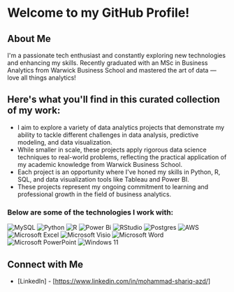 # Welcome to my GitHub Profile!

## About Me
I'm a passionate tech enthusiast and constantly exploring new technologies and enhancing my skills. Recently graduated with an MSc in Business Analytics from Warwick Business School and mastered the art of data — love all things analytics!

## Here's what you'll find in this curated collection of my work:

- I aim to explore a variety of data analytics projects that demonstrate my ability to tackle different challenges in data analysis, predictive modeling, and data visualization.
- While smaller in scale, these projects apply rigorous data science techniques to real-world problems, reflecting the practical application of my academic knowledge from Warwick Business School.
- Each project is an opportunity where I've honed my skills in Python, R, SQL, and data visualization tools like Tableau and Power BI.
- These projects represent my ongoing commitment to learning and professional growth in the field of business analytics.

### Below are some of the technologies I work with:

![MySQL](https://img.shields.io/badge/mysql-4479A1.svg?style=for-the-badge&logo=mysql&logoColor=white)
![Python](https://img.shields.io/badge/python-3670A0?style=for-the-badge&logo=python&logoColor=ffdd54)
![R](https://img.shields.io/badge/r-%23276DC3.svg?style=for-the-badge&logo=r&logoColor=white)
![Power Bi](https://img.shields.io/badge/power_bi-F2C811?style=for-the-badge&logo=powerbi&logoColor=black)
![RStudio](https://img.shields.io/badge/RStudio-4285F4?style=for-the-badge&logo=rstudio&logoColor=white)
![Postgres](https://img.shields.io/badge/postgres-%23316192.svg?style=for-the-badge&logo=postgresql&logoColor=white)
![AWS](https://img.shields.io/badge/AWS-%23FF9900.svg?style=for-the-badge&logo=amazon-aws&logoColor=white)
![Microsoft Excel](https://img.shields.io/badge/Microsoft_Excel-217346?style=for-the-badge&logo=microsoft-excel&logoColor=white)
![Microsoft Visio ](https://img.shields.io/badge/Microsoft_Visio-3955A3?style=for-the-badge&logo=microsoft-visio&logoColor=white)
![Microsoft Word](https://img.shields.io/badge/Microsoft_Word-2B579A?style=for-the-badge&logo=microsoft-word&logoColor=white)
![Microsoft PowerPoint](https://img.shields.io/badge/Microsoft_PowerPoint-B7472A?style=for-the-badge&logo=microsoft-powerpoint&logoColor=white)
![Windows 11](https://img.shields.io/badge/Windows%2011-%230079d5.svg?style=for-the-badge&logo=Windows%2011&logoColor=white)

## Connect with Me
- [LinkedIn] - [https://www.linkedin.com/in/mohammad-shariq-azd/]
